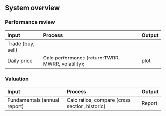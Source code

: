 ## System overview ##
### Performance review
|Input|Process|Output|
| :---       |     :------ |   :------- |
|Trade (buy, sell)|   |  |
|Daily price |Calc performance (return:TWRR, MWRR, volatility);  |plot|

### Valuation
|Input|Process|Output|
|:---     |:----       |:----      |
|Fundamentals (annual report)|Calc ratios, compare (cross section, historic) | Report|